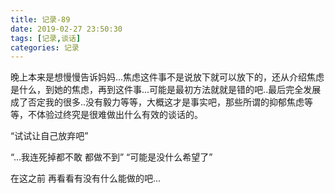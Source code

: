 ```yaml
---
title: 记录-89
date: 2019-02-27 23:50:30
tags: [记录,谈话]
categories: 记录
---
```

晚上本来是想慢慢告诉妈妈...焦虑这件事不是说放下就可以放下的，还从介绍焦虑是什么，到她的焦虑，再到这件事...可能是最初方法就就是错的吧..最后完全发展成了否定我的很多..没有毅力等等，大概这才是事实吧，那些所谓的抑郁焦虑等等，不体验过终究是很难做出什么有效的谈话的。

“试试让自己放弃吧”

“...我连死掉都不敢 都做不到”
“可能是没什么希望了”

在这之前 再看看有没有什么能做的吧...